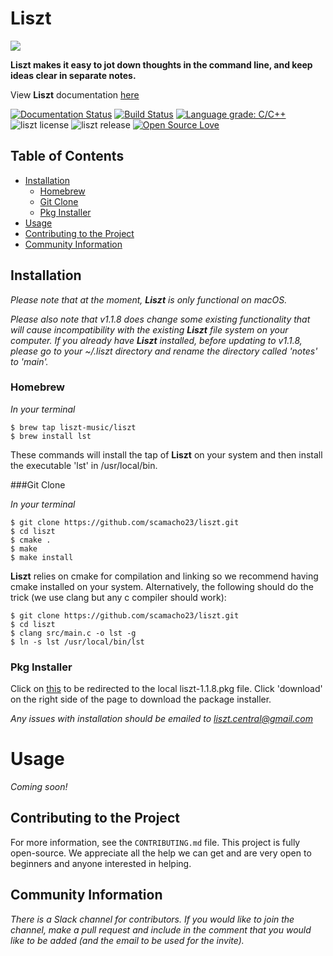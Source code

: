 # Liszt 

![](liszt.png)

**Liszt makes it easy to jot down thoughts in the command line, and
keep ideas clear in separate notes.**

View **Liszt** documentation [here](https://liszt.readthedocs.io "Liszt")

[![Documentation Status](https://readthedocs.org/projects/liszt/badge/?version=latest)](https://liszt.readthedocs.io/en/latest/?badge=latest)
[![Build Status](https://travis-ci.com/scamacho23/liszt.svg?branch=master)](https://travis-ci.com/scamacho23/liszt)
[![Language grade: C/C++](https://img.shields.io/lgtm/grade/cpp/g/scamacho23/homebrew-liszt.svg?logo=lgtm&logoWidth=18)](https://lgtm.com/projects/g/scamacho23/homebrew-liszt/context:cpp)
![liszt license](https://img.shields.io/badge/license-GPL%20v3-success)
![liszt release](https://img.shields.io/badge/release-v1.1.8-informational)
[![Open Source Love](https://badges.frapsoft.com/os/v1/open-source.svg?v=103)](https://github.com/ellerbrock/open-source-badges/)

## Table of Contents
  - [Installation](#installation)
    - [Homebrew](#homebrew)
    - [Git Clone](#git-clone)
    - [Pkg Installer](#pkg-installer)
  - [Usage](#usage)
  - [Contributing to the Project](#contributing-to-the-project)
  - [Community Information](#community-information)
  

## Installation

*Please note that at the moment, **Liszt** is only functional on macOS.*

*Please also note that v1.1.8 does change some existing functionality that will cause incompatibility with
the existing **Liszt** file system on your computer. If you already have **Liszt** installed, before
updating to v1.1.8, please go to your ~/.liszt directory and rename the directory called 'notes' to
'main'.*

### Homebrew

*In your terminal*
```
$ brew tap liszt-music/liszt
$ brew install lst
```
These commands will install the tap of **Liszt** on your system and then install the executable
'lst' in /usr/local/bin. 

###Git Clone

*In your terminal*

```
$ git clone https://github.com/scamacho23/liszt.git
$ cd liszt 
$ cmake .
$ make
$ make install
```

**Liszt** relies on cmake for compilation and linking so we recommend having cmake installed on your
system. Alternatively, the following should do the trick (we use clang but any c compiler should work):

```
$ git clone https://github.com/scamacho23/liszt.git
$ cd liszt 
$ clang src/main.c -o lst -g
$ ln -s lst /usr/local/bin/lst
```

### Pkg Installer
Click on [this](liszt-1.1.8.pkg) to be redirected to the local liszt-1.1.8.pkg
file. Click 'download' on the right side of the page to download the package
installer.

*Any issues with installation should be emailed to liszt.central@gmail.com*

# Usage

*Coming soon!*

## Contributing to the Project
For more information, see the `CONTRIBUTING.md` file.
This project is fully open-source. We appreciate all the help
we can get and are very open to beginners and anyone interested
in helping.

## Community Information
*There is a Slack channel for contributors. If you would like to join
the channel, make a pull request and include in the comment that you
would like to be added (and the email to be used for the invite).*
